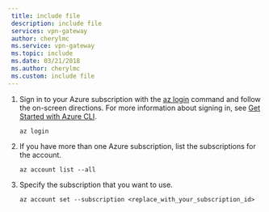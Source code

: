 ```yaml
---
 title: include file
 description: include file
 services: vpn-gateway
 author: cherylmc
 ms.service: vpn-gateway
 ms.topic: include
 ms.date: 03/21/2018
 ms.author: cherylmc
 ms.custom: include file
---
```

1. Sign in to your Azure subscription with the [az login](/cli/azure/#login) command and follow the on-screen directions. For more information about signing in, see [Get Started with Azure CLI](/cli/azure/get-started-with-azure-cli).

   ```azurecli
   az login
   ```
2. If you have more than one Azure subscription, list the subscriptions for the account.

   ```azurecli
   az account list --all
   ```
3. Specify the subscription that you want to use.

   ```azurecli
   az account set --subscription <replace_with_your_subscription_id>
   ```
